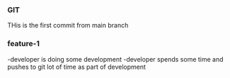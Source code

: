 ### GIT
THis is the first commit from main branch

### feature-1
-developer is doing some development
-developer spends some time and pushes to git lot of time as part of development